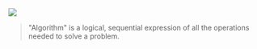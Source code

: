 <img src= "https://camo.githubusercontent.com/49da40bca3f2b0d655d45569c0b606ddbefa89a6847dc98175c757583f00689b/68747470733a2f2f6173736574732d676c6f62616c2e776562736974652d66696c65732e636f6d2f3632343632383334633630646639323632316336623562652f3632363035373230356332653233663533616637306430315f436f6465776172732532304f70656e25323047726170682e706e67">

> "Algorithm" is a logical, sequential expression of all the operations needed to solve a problem. 
